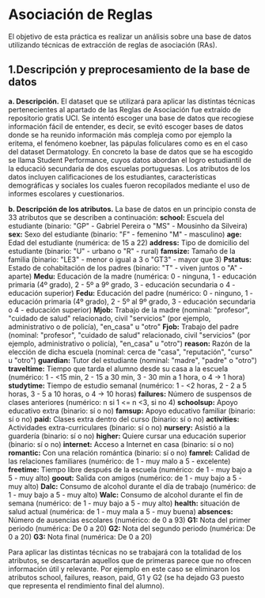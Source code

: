 # Asociación de Reglas

El objetivo de esta práctica es realizar un análisis sobre una base de datos utilizando técnicas de extracción de reglas de asociación (RAs).

## 1.Descripción y preprocesamiento de la base de datos

**a. Descripción.** 
El dataset que se utilizará para aplicar las distintas técnicas pertenecientes al apartado de las Reglas de Asociación fue extraído de  repositorio gratis UCI. Se intentó escoger una base de datos que recogiese información fácil de entender, es decir, se evitó escoger bases de datos donde se ha reunido información más compleja como por ejemplo la eritema, el fenómeno koebner, las pápulas foliculares como es en el caso del dataset Dermatology.<return> 
En concreto la base de datos que se ha escogido se llama Student Performance, cuyos datos abordan el logro estudiantil de la educació  secundaria de dos escuelas portuguesas. Los atributos de los datos incluyen calificaciones de los estudiantes, características demográficas y sociales los cuales fueron recopilados mediante el uso de informes escolares y cuestionarios.

**b. Descripción de los atributos.**
La base de datos en un principio consta de 33 atributos que se describen a continuación:<return> 
**school:** Escuela del estudiante (binario: "GP" - Gabriel Pereira o "MS" - Mousinho da Silveira)<return>
**sex:** Sexo del estudiante (binario: "F" - femenino "M" - masculino)<return>
**age:** Edad del estudiante (numérica: de 15 a 22)<return>
**address:** Tipo de domicilio del estudiante (binario: "U" - urbano o "R" - rural)<return>
**famsize:** Tamaño de la familia (binario: "LE3" - menor o igual a 3 o "GT3" - mayor que 3)
**Pstatus:** Estado de cohabitación de los padres (binario: "T" - viven juntos o "A" - aparte)
**Medu:** Educación de la madre (numérica: 0 - ninguna, 1 - educación primaria (4º grado), 2 - 5º a 9º grado, 3 - educación secundaria o 4 - educación superior)
**Fedu:** Educación del padre (numérico: 0 - ninguno, 1 - educación primaria (4º grado), 2 - 5º al 9º grado, 3 - educación secundaria o 4 - educación superior)
**Mjob:** Trabajo de la madre (nominal: "profesor", "cuidado de salud" relacionado, civil "servicios" (por ejemplo, administrativo o de policía), "en_casa" u "otro"
**Fjob:** Trabajo del padre (nominal: "profesor", "cuidado de salud" relacionado, civil "servicios" (por ejemplo, administrativo o policía), "en_casa" u "otro")
**reason:** Razón de la elección de dicha escuela (nominal: cerca de "casa", "reputación", "curso" u "otro")
**guardian:** Tutor del estudiante (nominal: "madre", "padre" o "otro")
**traveltime:** Tiempo que tarda el alumno desde su casa a la escuela (numérico: 1 - <15 min, 2 - 15 a 30 min, 3 - 30 min a 1 hora, o 4 -> 1 hora)
**studytime:** Tiempo de estudio semanal (numérico: 1 - <2 horas, 2 - 2 a 5 horas, 3 - 5 a 10 horas, o 4 -> 10 horas)
**failures:** Número de suspensos de clases anteriores (numérico: n si 1 <= n <3, si no 4)
**schoolsup:** Apoyo educativo extra (binario: sí o no)
**famsup:** Apoyo educativo familiar (binario: sí o no)
**paid:** Clases extra dentro del curso (binario: sí o no)
**activities:** Actividades extra-curriculares (binario: sí o no)
**nursery:** Asistió a la guardería (binario: sí o no)
**higher:** Quiere cursar una educación superior (binario: sí o no)
**internet:** Acceso a Internet en casa (binario: sí o no)
**romantic:** Con una relación romántica (binario: sí o no)
**famrel:** Calidad de las relaciones familiares (numérico: de 1 - muy malo a 5 - excelente)
**freetime:** Tiempo libre después de la escuela (numérico: de 1 - muy bajo a 5 - muy alto)
**goout:** Salida con amigos (numérico: de 1 - muy bajo a 5 - muy alto)
**Dalc:** Consumo de alcohol durante el día de trabajo (numérico: de 1 - muy bajo a 5 - muy alto)
**Walc:** Consumo de alcohol durante el fin de semana (numérico: de 1 - muy bajo a 5 - muy alto)
**health:** situación de salud actual (numérica: de 1 - muy mala a 5 - muy buena)
**absences:** Número de ausencias escolares (numérico: de 0 a 93)
**G1:** Nota del primer periodo (numérica: De 0 a 20)
**G2:** Nota del segundo periodo (numérica: De 0 a 20)
**G3:** Nota final (numérica: De 0 a 20)

Para aplicar las distintas técnicas no se trabajará con la totalidad de los atributos, se descartarán aquellos que de primeras parece que no ofrecen información útil y relevante. Por ejemplo en este caso se eliminaron los atributos school, failures, reason, paid, G1 y G2 (se ha dejado G3 puesto que representa el rendimiento final del alumno).
